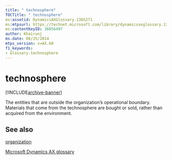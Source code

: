```yaml
---
title: " technosphere"
TOCTitle: " technosphere"
ms:assetid: DynamicsAXGlossary.1365271
ms:mtpsurl: https://technet.microsoft.com/library/dynamicsaxglossary.1365271(v=AX.60)
ms:contentKeyID: 36056497
author: Khairunj
ms.date: 08/25/2014
mtps_version: v=AX.60
f1_keywords:
- Glossary.technosphere
---
```


# technosphere


[!INCLUDE[archive-banner](includes/archive-banner.md)]

The entities that are outside the organization’s operational boundary. Materials that come from the technosphere are bought or sold, rather than acquired from the environment.

## See also

[organization](organization.md)

[Microsoft Dynamics AX glossary](glossary/microsoft-dynamics-ax-glossary.md)

  


